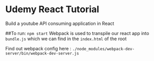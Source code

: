 # Udemy React Tutorial 
Build a youtube API consuming application in React

##To run: 
 `npm start`
Webpack is used to transpile our react app into `bundle.js` which we can find in the `index.html` of the root

Find out webpack config here : `./node_modules/webpack-dev-server/bin/webpack-dev-server.js`
